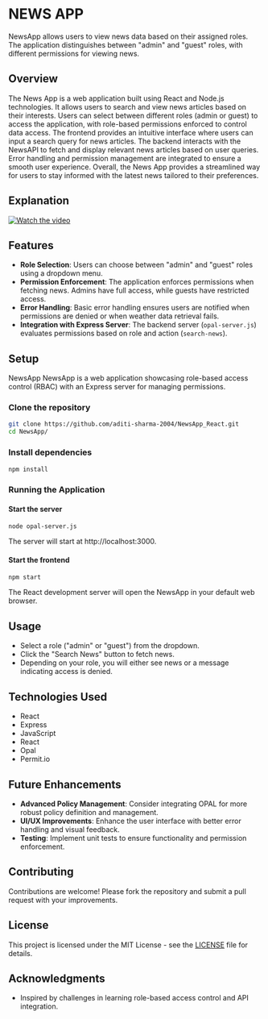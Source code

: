# NEWS APP


NewsApp allows users to view news data based on their assigned roles. The application distinguishes between "admin" and "guest" roles, with different permissions for viewing news.


## Overview

The News App is a web application built using React and Node.js technologies. It allows users to search and view news articles based on their interests. Users can select between different roles (admin or guest) to access the application, with role-based permissions enforced to control data access. The frontend provides an intuitive interface where users can input a search query for news articles. The backend interacts with the NewsAPI to fetch and display relevant news articles based on user queries. Error handling and permission management are integrated to ensure a smooth user experience. Overall, the News App provides a streamlined way for users to stay informed with the latest news tailored to their preferences.

## Explanation

[![Watch the video](https://img.youtube.com/vi/gzvuEY4h-0c/maxresdefault.jpg)](https://youtu.be/gzvuEY4h-0c) 
## Features

- **Role Selection**: Users can choose between "admin" and "guest" roles using a dropdown menu.
- **Permission Enforcement**: The application enforces permissions when fetching news. Admins have full access, while guests have restricted access.
- **Error Handling**: Basic error handling ensures users are notified when permissions are denied or when weather data retrieval fails.
- **Integration with Express Server**: The backend server (`opal-server.js`) evaluates permissions based on role and action (`search-news`).

## Setup
NewsApp
NewsApp is a web application showcasing role-based access control (RBAC) with an Express server for managing permissions.

### Clone the repository
```bash
git clone https://github.com/aditi-sharma-2004/NewsApp_React.git
cd NewsApp/
```
### Install dependencies
```bash
npm install
```
### Running the Application

#### Start the server
```bash
node opal-server.js
```
The server will start at http://localhost:3000.

#### Start the frontend
```bash
npm start
```
The React development server will open the NewsApp in your default web browser.


## Usage

- Select a role ("admin" or "guest") from the dropdown.
- Click the "Search News" button to fetch news.
- Depending on your role, you will either see news or a message indicating access is denied.

## Technologies Used

- React
- Express
- JavaScript
- React
- Opal
- Permit.io

## Future Enhancements

- **Advanced Policy Management**: Consider integrating OPAL for more robust policy definition and management.
- **UI/UX Improvements**: Enhance the user interface with better error handling and visual feedback.
- **Testing**: Implement unit tests to ensure functionality and permission enforcement.

## Contributing

Contributions are welcome! Please fork the repository and submit a pull request with your improvements.

## License

This project is licensed under the MIT License - see the [LICENSE](LICENSE) file for details.

## Acknowledgments

- Inspired by challenges in learning role-based access control and API integration.
